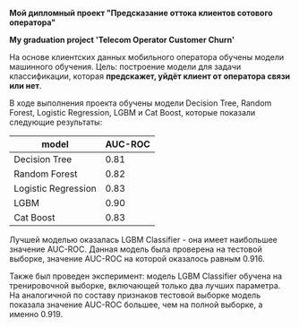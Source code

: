 **Мой дипломный проект "Предсказание оттока клиентов сотового оператора"**

**My graduation project 'Telecom Operator Customer Churn'**

На основе клиентских данных мобильного оператора обучены модели машинного обучения. Цель: построение модели для задачи классификации, которая **предскажет, уйдёт клиент от оператора связи или нет**. 

В ходе выполнения проекта обучены модели Decision Tree, Random Forest, Logistic Regression, LGBM и Cat Boost, которые показали следующие результаты:

|model|AUC-ROC|
|----|----|
|Decision Tree|0.81|
|Random Forest|0.82|
|Logistic Regression|0.83|
|LGBM|0.90|
|Cat Boost|0.83|

Лучшей моделью оказалась LGBM Classifier - она имеет наибольшее значение AUC-ROC. Данная модель была проверена на тестовой выборке, значение AUC-ROC на которой оказалось равным 0.916. 

Также был проведен эксперимент: модель LGBM Classifier обучена на тренировочной выборке, включающей только два лучших параметра. На аналогичной по составу признаков тестовой выборке модель показала значение AUC-ROC большее, чем на полной выборке, а именно 0.919.
